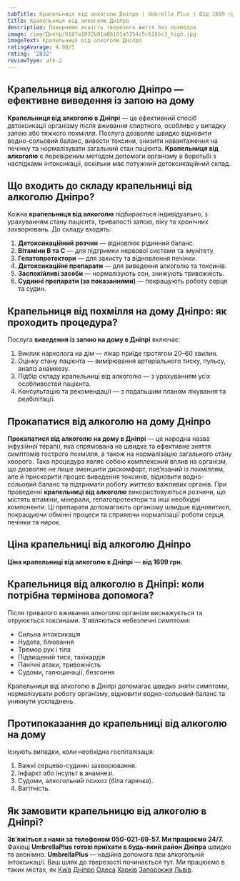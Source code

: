 ```yaml
---
tabTitle: Крапельниця від алкоголю Дніпро | Umbrella Plus | Від 1699 грн
title: Крапельниця від алкоголю Дніпро
description: Повернемо ясність тверезого життя без похмілля
image: /img/Днепр/9187a1032b81a88161a5354c5c628bc3_high.jpg
imageText: Крапельниця від алкоголю Дніпро
ratingAvarage: 4.98/5
rating: '2832'
reviewType: alk-2
---
```


## Крапельниця від алкоголю Дніпро — ефективне виведення із запою на дому

**Крапельниця від алкоголю в Дніпрі** — це ефективний спосіб детоксикації організму після вживання спиртного, особливо у випадку запою або тяжкого похмілля. Послуга дозволяє швидко відновити водно-сольовий баланс, вивести токсини, знизити навантаження на печінку та нормалізувати загальний стан пацієнта. **Крапельниця від алкоголю** є перевіреним методом допомоги організму в боротьбі з наслідками інтоксикації, оскільки має потужний детоксикаційний склад.

## Що входить до складу крапельниці від алкоголю Дніпро?

Кожна **крапельниця від алкоголю** підбирається індивідуально, з урахуванням стану пацієнта, тривалості запою, віку та хронічних захворювань. До складу входять:

1. **Детоксикаційний розчин** — відновлює рідинний баланс.
2. **Вітаміни B та C** — для підтримки нервової системи та імунітету.
3. **Гепатопротектори** — для захисту та відновлення печінки.
4. **Детоксикаційні препарати** — для виведення алкоголю та токсинів.
5. **Заспокійливі засоби** — нормалізують сон, знижують тривожність.
6. **Судинні препарати (за показаннями)** — покращують роботу серця та судин.

## Крапельниця від похмілля на дому Дніпро: як проходить процедура?

Послуга **виведення із запою на дому в Дніпрі** включає:

1. Виклик нарколога на дім — лікар приїде протягом 20–60 хвилин.
2. Оцінку стану пацієнта — вимірювання артеріального тиску, пульсу, аналіз анамнезу.
3. Підбір складу крапельниці від алкоголю — з урахуванням усіх особливостей пацієнта.
4. Консультацію та рекомендації — з подальшим планом лікування та реабілітації.

## Прокапатися від алкоголю на дому Дніпро

**Прокапатися від алкоголю на дому в Дніпрі** — це народна назва інфузійної терапії, яка спрямована на швидке та ефективне зняття симптомів гострого похмілля, а також на нормалізацію загального стану хворого. Така процедура являє собою комплексний вплив на організм, що дозволяє не лише зменшити дискомфорт, пов’язаний із похміллям, але й прискорити процес виведення токсинів, відновити водно-сольовий баланс та підтримати роботу життєво важливих органів. При проведенні **крапельниці від алкоголю** використовуються розчини, що містять вітаміни, мінерали, гепатопротектори та інші необхідні компоненти. Ці препарати допомагають організму швидше відновитися, покращуючи обмінні процеси та сприяючи нормалізації роботи серця, печінки та нирок.

## Ціна крапельниці від алкоголю Дніпро

**Ціна крапельниці від алкоголю в Дніпрі** — **від 1699 грн.**

## Крапельниця від алкоголю в Дніпрі: коли потрібна термінова допомога?

Після тривалого вживання алкоголю організм виснажується та отруюється токсинами. З'являються небезпечні симптоми:

* Сильна інтоксикація
* Нудота, блювання
* Тремор рук і тіла
* Підвищений тиск, тахікардія
* Панічні атаки, тривожність
* Судоми, галюцинації, безсоння

Крапельниця від алкоголю в Дніпрі допомагає швидко зняти симптоми, нормалізувати роботу організму, відновити водно-сольовий баланс та уникнути ускладнень.

## Протипоказання до крапельниці від алкоголю на дому

Існують випадки, коли необхідна госпіталізація:

1. Важкі серцево-судинні захворювання.
2. Інфаркт або інсульт в анамнезі.
3. Судоми, алкогольний психоз (біла гарячка).
4. Вагітність.

## Як замовити крапельницю від алкоголю в Дніпрі?

**Зв’яжіться з нами за телефоном 050-021-69-57. Ми працюємо 24/7.**
Фахівці **UmbrellaPlus** **готові приїхати в будь-який район Дніпра** швидко та анонімно.
**UmbrellaPlus** — надійна допомога при алкогольній інтоксикації. Ваш шлях до тверезості починається тут.
Ми працюємо в таких містах, як [Київ](https://umbrella-plus.com.ua/uk/kiev/) [Дніпро](https://umbrella-plus.com.ua/uk/dnepr/) [Одеса](https://umbrella-plus.com.ua/uk/lechenie-alc/) [Харків](https://umbrella-plus.com.ua/uk/kharkiv/) [Запоріжжя](https://umbrella-plus.com.ua/uk/zaporozie/) [Львів](https://umbrella-plus.com.ua/uk/lviv/).
